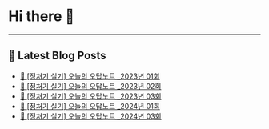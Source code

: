 # Hi there 👋
---
## 📕 Latest Blog Posts
- [📖 [정처기 실기] 오늘의 오답노트  _2023년 01회](https://honge1122.tistory.com/118)
- [📖 [정처기 실기] 오늘의 오답노트  _2023년 02회](https://honge1122.tistory.com/117)
- [📖 [정처기 실기] 오늘의 오답노트  _2023년 03회](https://honge1122.tistory.com/116)
- [📖 [정처기 실기] 오늘의 오답노트  _2024년 01회](https://honge1122.tistory.com/115)
- [📖 [정처기 실기] 오늘의 오답노트  _2024년 03회](https://honge1122.tistory.com/114)
